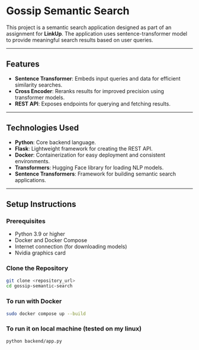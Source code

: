 # Gossip Semantic Search

This project is a semantic search application designed as part of an assignment for **LinkUp**. The application uses sentence-transformer model to provide meaningful search results based on user queries.

---

## Features

- **Sentence Transformer**: Embeds input queries and data for efficient similarity searches.
- **Cross Encoder**: Reranks results for improved precision using transformer models.
- **REST API**: Exposes endpoints for querying and fetching results.

---

## Technologies Used

- **Python**: Core backend language.
- **Flask**: Lightweight framework for creating the REST API.
- **Docker**: Containerization for easy deployment and consistent environments.
- **Transformers**: Hugging Face library for loading NLP models.
- **Sentence Transformers**: Framework for building semantic search applications.

---

## Setup Instructions

### Prerequisites

- Python 3.9 or higher
- Docker and Docker Compose
- Internet connection (for downloading models)
- Nvidia graphics card

### Clone the Repository

```bash
git clone <repository_url>
cd gossip-semantic-search
```

### To run with Docker

```bash
sudo docker compose up --build
```

### To run it on local machine (tested on my linux)

```bash
python backend/app.py
```
